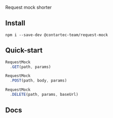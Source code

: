 Request mock shorter

## Install

`npm i --save-dev @contartec-team/request-mock`

## Quick-start

```js
RequestMock
  .GET(path, params)

RequestMock
  .POST(path, body, params)

RequestMock
  .DELETE(path, params, baseUrl)
```

## Docs
